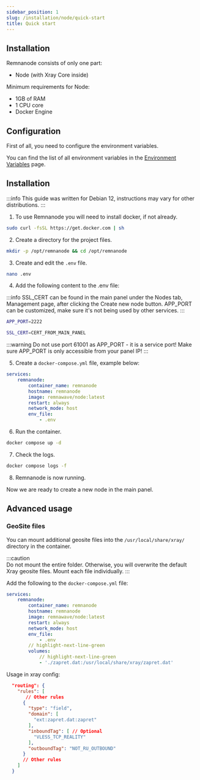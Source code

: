 ```yaml
---
sidebar_position: 1
slug: /installation/node/quick-start
title: Quick start
---
```


## Installation

Remnanode consists of only one part:

- Node (with Xray Core inside)

Minimum requirements for Node:

- 1GB of RAM
- 1 CPU core
- Docker Engine

## Configuration

First of all, you need to configure the environment variables.

You can find the list of all environment variables in the [Environment Variables](/installation/node/env) page.

## Installation

:::info
This guide was written for Debian 12, instructions may vary for other distributions.
:::

1. To use Remnanode you will need to install docker, if not already.

```bash
sudo curl -fsSL https://get.docker.com | sh
```

2. Create a directory for the project files.

```bash
mkdir -p /opt/remnanode && cd /opt/remnanode
```

3. Create and edit the `.env` file.

```bash
nano .env
```

4. Add the following content to the .env file:

:::info
SSL_CERT can be found in the main panel under the Nodes tab, Management page, after clicking the Create new node button.
APP_PORT can be customized, make sure it's not being used by other services.
:::

```bash title=".env"
APP_PORT=2222

SSL_CERT=CERT_FROM_MAIN_PANEL
```

:::warning
Do not use port 61001 as APP_PORT - it is a service port!
Make sure APP_PORT is only accessible from your panel IP!
:::

5. Create a `docker-compose.yml` file, example below:

```yaml title="docker-compose.yml"
services:
    remnanode:
        container_name: remnanode
        hostname: remnanode
        image: remnawave/node:latest
        restart: always
        network_mode: host
        env_file:
            - .env
```

6. Run the container.

```bash
docker compose up -d
```

7. Check the logs.

```bash
docker compose logs -f
```

8. Remnanode is now running.

Now we are ready to create a new node in the main panel.

## Advanced usage

### GeoSite files

You can mount additional geosite files into the `/usr/local/share/xray/` directory in the container.

:::caution  
Do not mount the entire folder. Otherwise, you will overwrite the default Xray geosite files. Mount each file individually.
:::

Add the following to the `docker-compose.yml` file:

```yaml
services:
    remnanode:
        container_name: remnanode
        hostname: remnanode
        image: remnawave/node:latest
        restart: always
        network_mode: host
        env_file:
            - .env
        // highlight-next-line-green
        volumes:
            // highlight-next-line-green
            - './zapret.dat:/usr/local/share/xray/zapret.dat'
```

Usage in xray config:

```json
  "routing": {
    "rules": [
       // Other rules
      {
        "type": "field",
        "domain": [
          "ext:zapret.dat:zapret"
        ],
        "inboundTag": [ // Optional
          "VLESS_TCP_REALITY"
        ],
        "outboundTag": "NOT_RU_OUTBOUND"
      }
      // Other rules
    ]
  }
```
